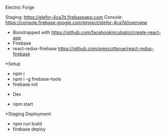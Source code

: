 Electric Forge

Staging: https://elefor-4ca7d.firebaseapp.com
Console: https://console.firebase.google.com/project/elefor-4ca7d/overview

- Boostrapped with https://github.com/facebookincubator/create-react-app
- Firebase
- react-redux-firebase https://github.com/prescottprue/react-redux-firebase

*Setup
- npm i
- npm i -g firebase-tools
- firebase init

* Dev
- npm start

*Staging Deployment

- npm run build
- firebase deploy
